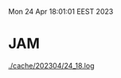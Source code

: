 Mon 24 Apr 18:01:01 EEST 2023
# JAM
<a href='./cache/202304/24_18.log'>./cache/202304/24_18.log</a>
